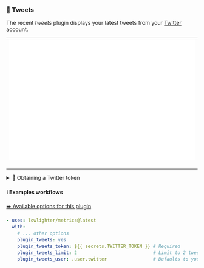 ### 🐤 Tweets

The recent *tweets* plugin displays your latest tweets from your [Twitter](https://twitter.com) account.

<table>
  <td align="center">
    <img src="https://github.com/lowlighter/lowlighter/blob/master/metrics.plugin.tweets.svg">
    <img width="900" height="1" alt="">
  </td>
</table>

<details>
<summary>💬 Obtaining a Twitter token</summary>

To get a Twitter token, you'll need to apply to the [developer program](https://apps.twitter.com).
It's a bit tedious, but it seems that requests are approved quite quickly.

Create an app from your [developer dashboard](https://developer.twitter.com/en/portal/dashboard) and register your bearer token in your repository secrets.

![Twitter token](/.github/readme/imgs/plugin_tweets_secrets.png)

</details>

#### ℹ️ Examples workflows

[➡️ Available options for this plugin](metadata.yml)

```yaml
- uses: lowlighter/metrics@latest
  with:
    # ... other options
    plugin_tweets: yes
    plugin_tweets_token: ${{ secrets.TWITTER_TOKEN }} # Required
    plugin_tweets_limit: 2                            # Limit to 2 tweets
    plugin_tweets_user: .user.twitter                 # Defaults to your GitHub linked twitter username
```
